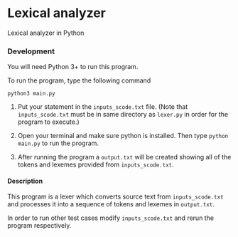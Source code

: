 # Lexical analyzer
Lexical analyzer in Python

### Development
You will need Python 3+ to run this program.

To run the program, type the following command

```` 
python3 main.py
````

1. Put your statement in the `inputs_scode.txt` file. (Note that `inputs_scode.txt` must be in same directory as `lexer.py` in order for the program to execute.)
2. Open your terminal and make sure python is installed. Then type `python main.py` to run the program.

3. After running the program a `output.txt` will be created showing all of the tokens and lexemes provided from `inputs_scode.txt`. 

#### Description

This program is a lexer which converts source text from `inputs_scode.txt` and processes it into a sequence of 
tokens and lexemes in `output.txt`. 

In order to run other test cases modify `inputs_scode.txt` and rerun the program respectively. 
